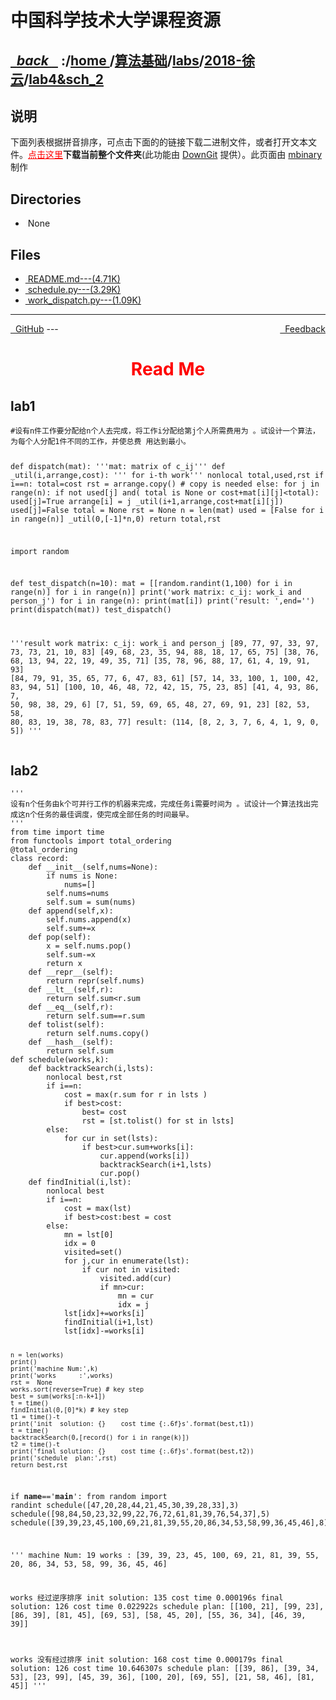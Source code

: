 
<!--
<head>
    <meta http-equiv="content-type" content="text/html; charset=utf-8">
    <title> 中国科学技术大学课程资源</title>
</head>
-->
# 中国科学技术大学课程资源

<div>
  <h2>
    <a href="../index.html">&nbsp;&nbsp;<i class="fa fa-level-up">back </i>&nbsp;&nbsp;</a>
    :/<a href="../../../../index.html">home <i class="fa fa-home"></i></a>/<a href="../../../index.html">算法基础</a>/<a href="../../index.html">labs</a>/<a href="../index.html">2018-徐云</a>/<a href="index.html">lab4&sch_2</a>
  </h2>
</div>

## 说明
下面列表根据拼音排序，可点击下面的的链接下载二进制文件，或者打开文本文件。<a href="http://downgit.zhoudaxiaa.com/#/home?url=https://github.com/USTC-Resource/USTC-Course/tree/master/算法基础/labs/2018-徐云/lab4&sch_2" style="color:red;text-decoration:underline;" target="_black">点击这里</a>**下载当前整个文件夹**(此功能由 [DownGit](http://downgit.zhoudaxiaa.com) 提供）。此页面由 [mbinary](https://mbinary.xyz) 制作

## Directories
<ul><li><i class="fa fa-meh-o"></i>&nbsp;None</li></ul>

## Files
<ul><li><a href="README.html"><i class="fa fa-pencil-square-o"></i>&nbsp;README.md---(4.71K)</a></li>
<li><a href="https://raw.githubusercontent.com/USTC-Resource/USTC-Course/master/算法基础/labs/2018-徐云/lab4&sch_2/schedule.py"><i class="fa fa-file-code-o"></i>&nbsp;schedule.py---(3.29K)</a></li>
<li><a href="https://raw.githubusercontent.com/USTC-Resource/USTC-Course/master/算法基础/labs/2018-徐云/lab4&sch_2/work_dispatch.py"><i class="fa fa-file-code-o"></i>&nbsp;work_dispatch.py---(1.09K)</a></li></ul>

---
<div style="text-decration:underline;display:inline">
  <a href="https://github.com/USTC-Resource/USTC-Course.git" target="_blank" rel="external"><i class="fa fa-github"></i>&nbsp; GitHub</a>
  <a href="mailto:&#122;huheqin1@gmail?subject=反馈与建议" style="float:right" target="_blank" rel="external"><i class="fa fa-envelope"></i>&nbsp; Feedback</a>
</div>
---

<h1 style="color:red;text-align:center;">Read Me</h1>

<h2 id="lab1">lab1</h2>
<pre class="codehilite"><code class="language-python">#设有n件工作要分配给n个人去完成，将工作i分配给第j个人所需费用为 。试设计一个算法，为每个人分配1件不同的工作，并使总费 用达到最小。

def dispatch(mat):
    '''mat: matrix of c_ij'''
    def _util(i,arrange,cost):
        ''' for i-th  work'''
        nonlocal total,used,rst
        if i==n:
            total=cost
            rst = arrange.copy() # copy is needed
        else:
            for j in range(n):
                if not used[j] and( total is None or cost+mat[i][j]&lt;total):
                    used[j]=True
                    arrange[i] = j
                    _util(i+1,arrange,cost+mat[i][j])
                    used[j]=False
    total = None
    rst = None
    n = len(mat)
    used = [False for i in range(n)]
    _util(0,[-1]*n,0)
    return total,rst

import random

def test_dispatch(n=10):
    mat = [[random.randint(1,100) for i in range(n)] for i in range(n)]
    print('work matrix: c_ij: work_i and person_j')
    for i in range(n):
        print(mat[i])
    print('result: ',end='')
    print(dispatch(mat))
test_dispatch()    

'''result
work matrix: c_ij: work_i and person_j
[89, 77, 97, 33, 97, 73, 73, 21, 10, 83]
[49, 68, 23, 35, 94, 88, 18, 17, 65, 75]
[38, 76, 68, 13, 94, 22, 19, 49, 35, 71]
[35, 78, 96, 88, 17, 61, 4, 19, 91, 93]
[84, 79, 91, 35, 65, 77, 6, 47, 83, 61]
[57, 14, 33, 100, 1, 100, 42, 83, 94, 51]
[100, 10, 46, 48, 72, 42, 15, 75, 23, 85]
[41, 4, 93, 86, 7, 50, 98, 38, 29, 6]
[7, 51, 59, 69, 65, 48, 27, 69, 91, 23]
[82, 53, 58, 80, 83, 19, 38, 78, 83, 77]
result: (114, [8, 2, 3, 7, 6, 4, 1, 9, 0, 5])
'''</code></pre>


<h2 id="lab2">lab2</h2>
<pre class="codehilite"><code class="language-python">'''
设有n个任务由k个可并行工作的机器来完成，完成任务i需要时间为 。试设计一个算法找出完成这n个任务的最佳调度，使完成全部任务的时间最早。
'''
from time import time
from functools import total_ordering
@total_ordering
class record:
    def __init__(self,nums=None):
        if nums is None:
            nums=[]
        self.nums=nums
        self.sum = sum(nums)
    def append(self,x):
        self.nums.append(x)
        self.sum+=x
    def pop(self):
        x = self.nums.pop()
        self.sum-=x
        return x
    def __repr__(self):
        return repr(self.nums)
    def __lt__(self,r):
        return self.sum&lt;r.sum
    def __eq__(self,r):
        return self.sum==r.sum
    def tolist(self):
        return self.nums.copy()
    def __hash__(self):
        return self.sum
def schedule(works,k):
    def backtrackSearch(i,lsts):
        nonlocal best,rst
        if i==n:
            cost = max(r.sum for r in lsts )
            if best&gt;cost:
                best= cost
                rst = [st.tolist() for st in lsts]
        else:
            for cur in set(lsts):
                if best&gt;cur.sum+works[i]:
                    cur.append(works[i])
                    backtrackSearch(i+1,lsts)
                    cur.pop()
    def findInitial(i,lst):
        nonlocal best
        if i==n:
            cost = max(lst)
            if best&gt;cost:best = cost
        else:
            mn = lst[0]
            idx = 0
            visited=set()
            for j,cur in enumerate(lst):
                if cur not in visited:
                    visited.add(cur)
                    if mn&gt;cur:
                        mn = cur
                        idx = j
            lst[idx]+=works[i]
            findInitial(i+1,lst)
            lst[idx]-=works[i]


    n = len(works)
    print()
    print('machine Num:',k)
    print('works      :',works)
    rst =  None
    works.sort(reverse=True) # key step
    best = sum(works[:n-k+1])
    t = time()
    findInitial(0,[0]*k) # key step
    t1 = time()-t
    print('init  solution: {}    cost time {:.6f}s'.format(best,t1))
    t = time()
    backtrackSearch(0,[record() for i in range(k)])
    t2 = time()-t
    print('final solution: {}    cost time {:.6f}s'.format(best,t2))
    print('schedule  plan:',rst)
    return best,rst

if __name__=='__main__':
    from random import randint
    schedule([47,20,28,44,21,45,30,39,28,33],3)
    schedule([98,84,50,23,32,99,22,76,72,61,81,39,76,54,37],5)
    schedule([39,39,23,45,100,69,21,81,39,55,20,86,34,53,58,99,36,45,46],8)

'''
machine Num: 19
works       : [39, 39, 23, 45, 100, 69, 21, 81, 39, 55, 20, 86, 34, 53, 58, 99, 36, 45, 46]

works  经过逆序排序
init  solution: 135    cost time 0.000196s
final solution: 126    cost time 0.022922s
schedule  plan: [[100, 21], [99, 23], [86, 39], [81, 45], [69, 53], [58, 45, 20], [55, 36, 34], [46, 39, 39]]

works 没有经过排序
init  solution: 168    cost time 0.000179s
final solution: 126    cost time 10.646307s
schedule  plan: [[39, 86], [39, 34, 53], [23, 99], [45, 39, 36], [100, 20], [69, 55], [21, 58, 46], [81, 45]]
'''</code></pre>
